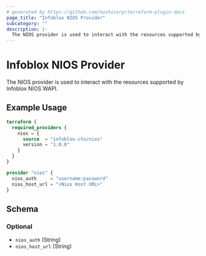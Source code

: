 ```yaml
---
# generated by https://github.com/hashicorp/terraform-plugin-docs
page_title: "Infoblox NIOS Provider"
subcategory: ""
description: |-
  The NIOS provider is used to interact with the resources supported by Infoblox NIOS WAPI.
---
```


# Infoblox NIOS Provider

The NIOS provider is used to interact with the resources supported by Infoblox NIOS WAPI.

## Example Usage

```terraform
terraform {
  required_providers {
    nios = {
      source  = "infoblox-cto/nios"
      version = "1.0.0"
    }
  }
}

provider "nios" {
  nios_auth     = "username:password"
  nios_host_url = "<Nios Host URL>"
}
```

<!-- schema generated by tfplugindocs -->
## Schema

### Optional

- `nios_auth` (String)
- `nios_host_url` (String)
